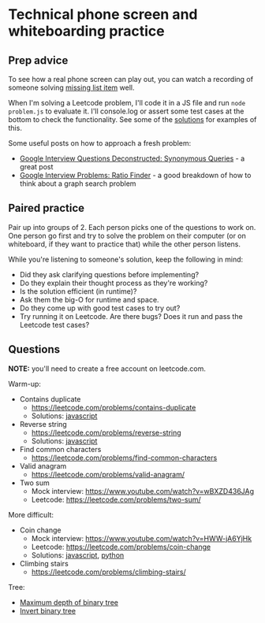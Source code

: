 # Technical phone screen and whiteboarding practice

## Prep advice

To see how a real phone screen can play out, you can watch a recording of someone solving [missing list item](https://www.youtube.com/watch?v=cdCeU8DJvPM) well.

When I'm solving a Leetcode problem, I'll code it in a JS file and run `node problem.js` to evaluate it. I'll console.log or assert some test cases at the bottom to check the functionality. See some of the [solutions](/solutions) for examples of this.

Some useful posts on how to approach a fresh problem:

* [Google Interview Questions Deconstructed: Synonymous Queries](https://medium.com/@alexgolec/google-interview-problems-synonymous-queries-36425145387c) - a great post
* [Google Interview Problems: Ratio Finder](https://medium.com/@alexgolec/google-interview-problems-synonymous-queries-36425145387c) - a good breakdown of how to think about a graph search problem


## Paired practice

Pair up into groups of 2. Each person picks one of the questions to work on. One person go first and try to solve the problem on their computer (or on whiteboard, if they want to practice that) while the other person listens.

While you're listening to someone's solution, keep the following in mind:

* Did they ask clarifying questions before implementing?
* Do they explain their thought process as they're working?
* Is the solution efficient (in runtime)?
* Ask them the big-O for runtime and space.
* Do they come up with good test cases to try out?
* Try running it on Leetcode. Are there bugs? Does it run and pass the Leetcode test cases?

## Questions

**NOTE:** you'll need to create a free account on leetcode.com.

Warm-up:

* Contains duplicate
  * https://leetcode.com/problems/contains-duplicate
  * Solutions: [javascript](solutions/contains_duplicate.js)
* Reverse string
  * https://leetcode.com/problems/reverse-string
  * Solutions: [javascript](solutions/reverse_string.js)
* Find common characters
  * https://leetcode.com/problems/find-common-characters
* Valid anagram
  * https://leetcode.com/problems/valid-anagram/
* Two sum
  * Mock interview: https://www.youtube.com/watch?v=wBXZD436JAg
  * Leetcode: https://leetcode.com/problems/two-sum/

More difficult:

* Coin change
  * Mock interview: https://www.youtube.com/watch?v=HWW-jA6YjHk
  * Leetcode: https://leetcode.com/problems/coin-change
  * Solutions: [javascript](solutions/coin_change.js), [python](coin_change.py)
* Climbing stairs
  * https://leetcode.com/problems/climbing-stairs/

Tree:

* [Maximum depth of binary tree](https://leetcode.com/problems/maximum-depth-of-binary-tree)
* [Invert binary tree](https://leetcode.com/problems/invert-binary-tree/)
